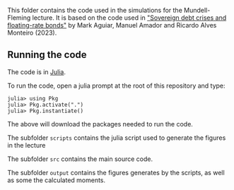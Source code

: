 This folder contains the code used in the simulations for the Mundell-Fleming lecture.  It is based on the code used in  ["Sovereign debt crises and floating-rate bonds"](https://www.markaguiar.com/citation/FloatingRate) by Mark Aguiar, Manuel Amador and Ricardo Alves Monteiro (2023).  


## Running the code 

The code is in [Julia](https://julialang.org/downloads/).

To run the code, open a julia prompt at the root of this repository and type:

    julia> using Pkg 
    julia> Pkg.activate(".")
    julia> Pkg.instantiate()

The above will download the packages needed to run the code. 

The subfolder `scripts` contains the julia script used to generate the figures in the lecture

The subfolder `src` contains the main source code.

The subfolder `output` contains the figures generates by the scripts, as well as some the calculated moments. 

